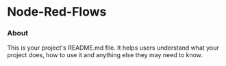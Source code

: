 Node-Red-Flows
==============

### About

This is your project's README.md file. It helps users understand what your
project does, how to use it and anything else they may need to know.
